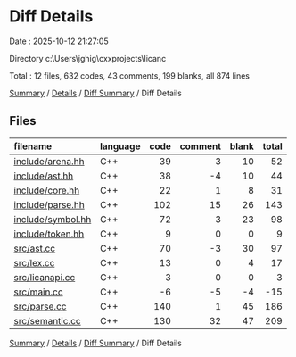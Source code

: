 # Diff Details

Date : 2025-10-12 21:27:05

Directory c:\\Users\\jghig\\cxxprojects\\licanc

Total : 12 files,  632 codes, 43 comments, 199 blanks, all 874 lines

[Summary](results.md) / [Details](details.md) / [Diff Summary](diff.md) / Diff Details

## Files
| filename | language | code | comment | blank | total |
| :--- | :--- | ---: | ---: | ---: | ---: |
| [include/arena.hh](/include/arena.hh) | C++ | 39 | 3 | 10 | 52 |
| [include/ast.hh](/include/ast.hh) | C++ | 38 | -4 | 10 | 44 |
| [include/core.hh](/include/core.hh) | C++ | 22 | 1 | 8 | 31 |
| [include/parse.hh](/include/parse.hh) | C++ | 102 | 15 | 26 | 143 |
| [include/symbol.hh](/include/symbol.hh) | C++ | 72 | 3 | 23 | 98 |
| [include/token.hh](/include/token.hh) | C++ | 9 | 0 | 0 | 9 |
| [src/ast.cc](/src/ast.cc) | C++ | 70 | -3 | 30 | 97 |
| [src/lex.cc](/src/lex.cc) | C++ | 13 | 0 | 4 | 17 |
| [src/licanapi.cc](/src/licanapi.cc) | C++ | 3 | 0 | 0 | 3 |
| [src/main.cc](/src/main.cc) | C++ | -6 | -5 | -4 | -15 |
| [src/parse.cc](/src/parse.cc) | C++ | 140 | 1 | 45 | 186 |
| [src/semantic.cc](/src/semantic.cc) | C++ | 130 | 32 | 47 | 209 |

[Summary](results.md) / [Details](details.md) / [Diff Summary](diff.md) / Diff Details